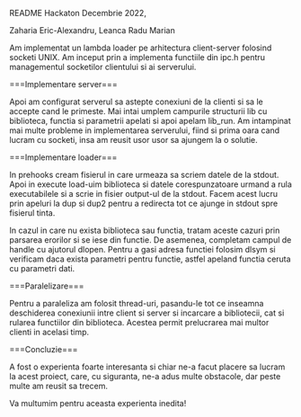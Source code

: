 README Hackaton Decembrie 2022,

Zaharia Eric-Alexandru, Leanca Radu Marian


Am implementat un lambda loader pe arhitectura client-server folosind socketi UNIX.
Am inceput prin a implementa functiile din ipc.h pentru managementul socketilor clientului
si ai serverului. 


===Implementare server===

Apoi am configurat serverul sa astepte conexiuni de la clienti si sa le accepte cand
le primeste. Mai intai umplem campurile structurii lib cu biblioteca, functia si
parametrii apelati si apoi apelam lib_run. Am intampinat mai multe probleme
in implementarea serverului, fiind si prima oara cand lucram cu socketi, insa am reusit
usor usor sa ajungem la o solutie.


===Implementare loader===

In prehooks cream fisierul in care urmeaza sa scriem datele de la stdout.
Apoi in execute load-uim biblioteca si datele corespunzatoare urmand a rula executabilele
si a scrie in fisier output-ul de la stdout. Facem acest lucru prin apeluri la dup si dup2
pentru a redirecta tot ce ajunge in stdout spre fisierul tinta.

In cazul in care nu exista biblioteca sau functia, tratam aceste cazuri prin parsarea erorilor 
si se iese din functie. De asemenea, completam campul de handle cu ajutorul dlopen.
Pentru a gasi adresa functiei folosim dlsym si verificam daca exista parametri pentru functie, 
astfel apeland functia ceruta cu parametri dati.


===Paralelizare===

Pentru a paraleliza am folosit thread-uri, pasandu-le tot ce inseamna deschiderea conexiunii
intre client si server si incarcare a bibliotecii, cat si rularea functiilor din biblioteca.
Acestea permit prelucrarea mai multor clienti in acelasi timp.


===Concluzie===

A fost o experienta foarte interesanta si chiar ne-a facut placere sa lucram la acest proiect,
care, cu siguranta, ne-a adus multe obstacole, dar peste multe am reusit sa trecem.


Va multumim pentru aceasta experienta inedita!
